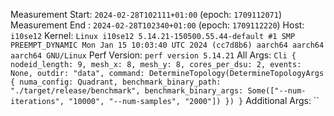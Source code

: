 Measurement Start: `2024-02-28T102111+01:00` (epoch: `1709112071`)
Measurement End  : `2024-02-28T102340+01:00` (epoch: `1709112220`)
Host: `i10se12`
Kernel: `Linux i10se12 5.14.21-150500.55.44-default #1 SMP PREEMPT_DYNAMIC Mon Jan 15 10:03:40 UTC 2024 (cc7d8b6) aarch64 aarch64 aarch64 GNU/Linux`
Perf Version: `perf version 5.14.21`
All Args: `Cli { nodeid_length: 9, mesh_x: 8, mesh_y: 8, cores_per_dsu: 2, events: None, outdir: "data", command: DetermineTopology(DetermineTopologyArgs { numa_config: Quadrant, benchmark_binary_path: "./target/release/benchmark", benchmark_binary_args: Some(["--num-iterations", "10000", "--num-samples", "2000"]) }) }`
Additional Args: ``
